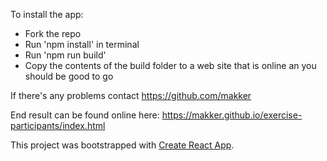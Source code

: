 To install the app:
- Fork the repo
- Run 'npm install' in terminal
- Run 'npm run build'
- Copy the contents of the build folder to a web site that is online an you should be good to go

If there's any problems contact https://github.com/makker

End result can be found online here: https://makker.github.io/exercise-participants/index.html

This project was bootstrapped with [Create React App](https://github.com/facebookincubator/create-react-app).
